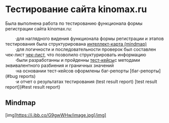 # <a name="up" />Тестирование сайта kinomax.ru

Была выполнена работа по тестированию функционала формы регистрации сайта kinomax.ru:

&nbsp;&nbsp;&nbsp;&nbsp;&nbsp;&nbsp;&nbsp;&nbsp;·для наглядного видения функционала формы регистрации и этапов тестирования была структурирована [интеллект-карта (mindmap)](#mind-map) <br>
&nbsp;&nbsp;&nbsp;&nbsp;&nbsp;&nbsp;&nbsp;&nbsp;·для логичности и последовательности проверок был составлен чек-лист [чек-лист](#check-list), что позволило структурировать информацию<br>
&nbsp;&nbsp;&nbsp;&nbsp;&nbsp;&nbsp;&nbsp;&nbsp;·были разработанны и пройденны  [тест-кейсы](#test-keys)с методами эквивалентного разбиения и граничных значений<br>
&nbsp;&nbsp;&nbsp;&nbsp;&nbsp;&nbsp;&nbsp;&nbsp;·на основании тест-кейсов оформлены баг-репорты [баг-репорты](#bug reports)<br>
&nbsp;&nbsp;&nbsp;&nbsp;&nbsp;&nbsp;&nbsp;&nbsp;·и отчет о результатах тестирования (test result report) [test result report](#test result report)

## <a name="mind-map" />Mindmap
[img]https://i.ibb.co/G9gwWHw/image.jpg[/img]
